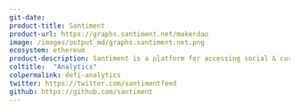 ```yaml
---
git-date:
product-title: Santiment
product-url: https://graphs.santiment.net/makerdao
image: /images/output_md/graphs.santiment.net.png
ecosystem: ethereum
product-description: Santiment is a platform for accessing social & curated crypto data, on-chain crypto metrics and market insights.
coltitle:  "Analytics"
colpermalink: defi-analytics
twitter: https://twitter.com/santimentfeed
github: https://github.com/santiment
---
```

